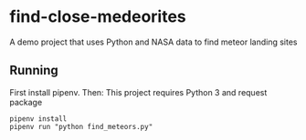 # find-close-medeorites
A demo project that uses Python and NASA data to find meteor landing sites

## Running

First install pipenv. Then:
This project requires Python 3 and request package

```
pipenv install
pipenv run "python find_meteors.py"
```
